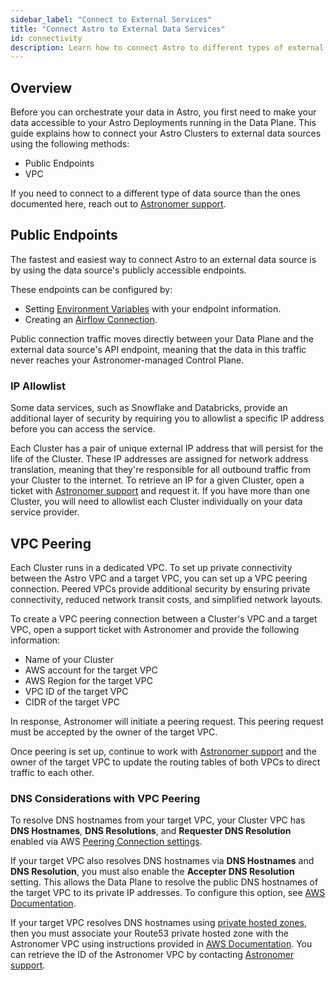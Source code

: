 ```yaml
---
sidebar_label: "Connect to External Services"
title: "Connect Astro to External Data Services"
id: connectivity
description: Learn how to connect Astro to different types of external data sources.
---
```


## Overview

Before you can orchestrate your data in Astro, you first need to make your data accessible to your Astro Deployments running in the Data Plane. This guide explains how to connect your Astro Clusters to external data sources using the following methods:

- Public Endpoints
- VPC

If you need to connect to a different type of data source than the ones documented here, reach out to [Astronomer support](https://support.astronomer.io).

## Public Endpoints

The fastest and easiest way to connect Astro to an external data source is by using the data source's publicly accessible endpoints.

These endpoints can be configured by:

- Setting [Environment Variables](environment-variables.md) with your endpoint information.
- Creating an [Airflow Connection](https://airflow.apache.org/docs/apache-airflow/stable/howto/connection.html).

Public connection traffic moves directly between your Data Plane and the external data source's API endpoint, meaning that the data in this traffic never reaches your Astronomer-managed Control Plane.

### IP Allowlist

Some data services, such as Snowflake and Databricks, provide an additional layer of security by requiring you to allowlist a specific IP address before you can access the service.

Each Cluster has a pair of unique external IP address that will persist for the life of the Cluster. These IP addresses are assigned for network address translation, meaning that they're responsible for all outbound traffic from your Cluster to the internet. To retrieve an IP for a given Cluster, open a ticket with [Astronomer support](https://support.astronomer.io) and request it. If you have more than one Cluster, you will need to allowlist each Cluster individually on your data service provider.

## VPC Peering

Each Cluster runs in a dedicated VPC. To set up private connectivity between the Astro VPC and a target VPC, you can set up a VPC peering connection. Peered VPCs provide additional security by ensuring private connectivity, reduced network transit costs, and simplified network layouts.

To create a VPC peering connection between a Cluster's VPC and a target VPC, open a support ticket with Astronomer and provide the following information:

- Name of your Cluster
- AWS account for the target VPC
- AWS Region for the target VPC
- VPC ID of the target VPC
- CIDR of the target VPC 

In response, Astronomer will initiate a peering request. This peering request must be accepted by the owner of the target VPC.

Once peering is set up, continue to work with [Astronomer support](https://support.astronomer.io) and the owner of the target VPC to update the routing tables of both VPCs to direct traffic to each other.

### DNS Considerations with VPC Peering

To resolve DNS hostnames from your target VPC, your Cluster VPC has **DNS Hostnames**, **DNS Resolutions**, and **Requester DNS Resolution** enabled via AWS [Peering Connection settings](https://docs.aws.amazon.com/vpc/latest/peering/modify-peering-connections.html).  

If your target VPC also resolves DNS hostnames via **DNS Hostnames** and **DNS Resolution**, you must also enable the **Accepter DNS Resolution** setting. This allows the Data Plane to resolve the public DNS hostnames of the target VPC to its private IP addresses. To configure this option, see [AWS Documentation](https://docs.aws.amazon.com/vpc/latest/peering/modify-peering-connections.html).

If your target VPC resolves DNS hostnames using [private hosted zones](https://docs.aws.amazon.com/Route53/latest/DeveloperGuide/hosted-zones-private.html), then you must associate your Route53 private hosted zone with the Astronomer VPC using instructions provided in [AWS Documentation](https://aws.amazon.com/premiumsupport/knowledge-center/route53-private-hosted-zone/). You can retrieve the ID of the Astronomer VPC by contacting [Astronomer support](https://support.astronomer.io).
